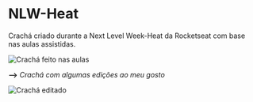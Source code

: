 # NLW-Heat
Crachá criado durante a Next Level Week-Heat da Rocketseat com base nas aulas assistidas.


![Crachá feito nas aulas](https://static.wixstatic.com/media/ab6635_ed06605411bf4c5fbe08ca7eca847dd4~mv2.jpg)

**-->** *Crachá com algumas edições ao meu gosto*


![Crachá editado](https://static.wixstatic.com/media/ab6635_465a3e84034f4df2843f0171593a8881~mv2.gif)
